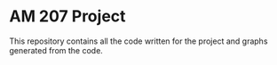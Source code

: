 # AM 207 Project
This repository contains all the code written for the project and graphs generated from the code.